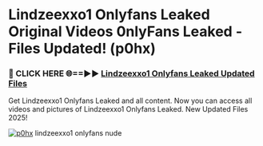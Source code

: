 # Lindzeexxo1 Onlyfans Leaked Original Videos 0nlyFans Leaked - Files Updated! (p0hx)

<h3>🔴 CLICK HERE 🌐==►► <a href="https://tinyurl.com/2jnfzry5" rel="nofollow">Lindzeexxo1 Onlyfans Leaked Updated Files</a></h3>

Get Lindzeexxo1 Onlyfans Leaked and all content. Now you can access all videos and pictures of Lindzeexxo1 Onlyfans Leaked. New Updated Files 2025!

[![p0hx](https://i.imgur.com/GyGTBgg.gif)](https://tinyurl.com/2jnfzry5)
lindzeexxo1 onlyfans nude